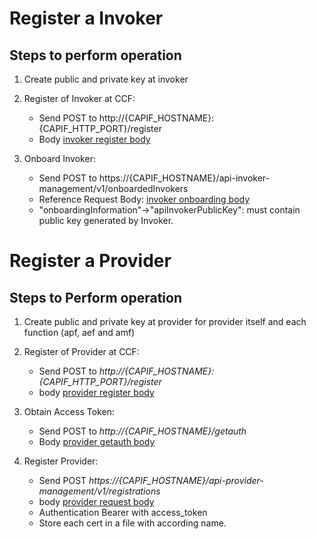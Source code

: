
# Register a Invoker

## Steps to perform operation

  1. Create public and private key at invoker
  2. Register of Invoker at CCF:

       * Send POST to http://{CAPIF_HOSTNAME}:{CAPIF_HTTP_PORT}/register
       * Body [invoker register body]
  3.  Onboard Invoker:

        * Send POST to https://{CAPIF_HOSTNAME}/api-invoker-management/v1/onboardedInvokers
        * Reference Request Body: [invoker onboarding body]
        * "onboardingInformation"->"apiInvokerPublicKey": must contain public key generated by Invoker.


# Register a Provider

## Steps to Perform operation
  1. Create public and private key at provider for provider itself and each function (apf, aef and amf)
  2. Register of Provider at CCF:

       * Send POST to *http://{CAPIF_HOSTNAME}:{CAPIF_HTTP_PORT}/register*
       * body [provider register body]
  3. Obtain Access Token:

     * Send POST to *http://{CAPIF_HOSTNAME}/getauth*
     * Body [provider getauth body]
  4. Register Provider:

       * Send POST *https://{CAPIF_HOSTNAME}/api-provider-management/v1/registrations*
       * body [provider request body]
       * Authentication Bearer with access_token
       * Store each cert in a file with according name.



[invoker register body]: ../api_invoker_management/invoker_register_body.json  "Invoker Register Body"
[invoker onboarding body]: ../api_invoker_management/invoker_details_post_example.json  "API Invoker Request"

[provider register body]: ../api_provider_management/provider_register_body.json  "Provider Register Body"
[provider request body]: ../api_provider_management/provider_details_post_example.json  "API Provider Enrolment Request"
[provider getauth body]: ../api_provider_management/provider_getauth_example.json    "Get Auth Example"





[Return To All Test Plans]: ../README.md
